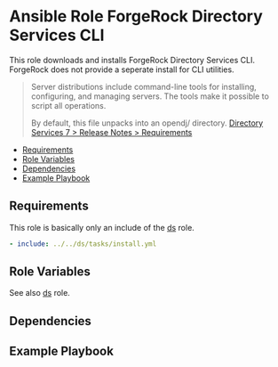 # Ansible Role ForgeRock Directory Services CLI

This role downloads and installs ForgeRock Directory Services CLI. ForgeRock does not provide a seperate install for CLI utilities.

> Server distributions include command-line tools for installing, configuring, and managing servers. The tools make it possible to script all operations.
> 
> By default, this file unpacks into an opendj/ directory. 
> [Directory Services 7 > Release Notes > Requirements](https://backstage.forgerock.com/docs/ds/7/release-notes/before-you-install.html)

<!-- MarkdownTOC levels="2,3" autolink="true" -->

- [Requirements](#requirements)
- [Role Variables](#role-variables)
- [Dependencies](#dependencies)
- [Example Playbook](#example-playbook)

<!-- /MarkdownTOC -->

## Requirements

This role is basically only an include of the [ds](../ds) role.

```yaml
- include: ../../ds/tasks/install.yml
```

## Role Variables

See also [ds](../ds) role. 

## Dependencies

## Example Playbook
